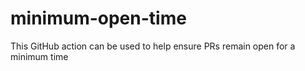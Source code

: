 # minimum-open-time
This GitHub action can be used to help ensure PRs remain open for a minimum time
